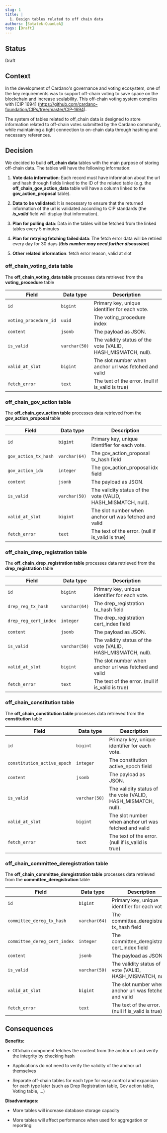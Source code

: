 ```yaml
---
slug: 1
title: |
  1. Design tables related to off chain data
authors: [Sotatek-QuanLeA]
tags: [Draft]
---
```


## Status

Draft

## Context

In the development of Cardano's governance and voting ecosystem, one of the key requirements was to support off-chain voting to save space on the blockchain and increase scalability. This off-chain voting system complies with [CIP 1694] (https://github.com/cardano-foundation/CIPs/tree/master/CIP-1694).

The system of tables related to off_chain data is designed to store information related to off-chain votes submitted by the Cardano community, while maintaining a tight connection to on-chain data through hashing and necessary references.

## Decision

We decided to build **off_chain data** tables with the main purpose of storing off-chain data. The tables will have the following information:

1. **Vote data information**: Each record must have information about the url and hash through fields linked to the ID of the related table (e.g. the **off_chain_gov_action_data** table will have a column linked to the **gov_action_proposal** table).

2. **Data to be validated**: It is necessary to ensure that the returned information of the url is validated according to CIP standards (the ***is_valid*** field will display that information).

3. **Plan for pulling data**: Data in the tables will be fetched from the linked tables every 5 minutes

4. **Plan for retrying fetching failed data**: The fetch error data will be retried every day for 30 days (***this number may need further discussion***)

5. **Other related information**: fetch error reason, valid at slot

### off_chain_voting_data table

The **off_chain_voting_data table** processes data retrieved from the **voting_procedure** table

| Field                 | Data type     | Description                                                   |
| --------------------- | ------------- | ------------------------------------------------------------- |
| `id`                  | `bigint`      | Primary key, unique identifier for each vote.                 |
| `voting_procedure_id` | `uuid`        | The voting_procedure index                                    |
| `content`             | `jsonb`       | The payload as JSON.                                          |
| `is_valid`            | `varchar(50)` | The validity status of the vote (VALID, HASH_MISMATCH, null). |
| `valid_at_slot`       | `bigint`      | The slot number when anchor url was fetched and valid         |
| `fetch_error`         | `text`        | The text of the error. (null if is_valid is true)             |

### off_chain_gov_action table

The **off_chain_gov_action table** processes data retrieved from the **gov_action_proposal** table

| Field                | Data type     | Description                                                   |
| -------------------- | ------------- | ------------------------------------------------------------- |
| `id`                 | `bigint`      | Primary key, unique identifier for each vote.                 |
| `gov_action_tx_hash` | `varchar(64)` | The gov_action_proposal tx_hash field                         |
| `gov_action_idx`     | `integer`     | The gov_action_proposal idx field                             |
| `content`            | `jsonb`       | The payload as JSON.                                          |
| `is_valid`           | `varchar(50)` | The validity status of the vote (VALID, HASH_MISMATCH, null). |
| `valid_at_slot`      | `bigint`      | The slot number when anchor url was fetched and valid         |
| `fetch_error`        | `text`        | The text of the error. (null if is_valid is true)             |

### off_chain_drep_registration table

The **off_chain_drep_registration table** processes data retrieved from the **drep_registration** table

| Field                 | Data type     | Description                                                   |
| --------------------- | ------------- | ------------------------------------------------------------- |
| `id`                  | `bigint`      | Primary key, unique identifier for each vote.                 |
| `drep_reg_tx_hash`    | `varchar(64)` | The drep_registration tx_hash field                           |
| `drep_reg_cert_index` | `integer`     | The drep_registration cert_index field                        |
| `content`             | `jsonb`       | The payload as JSON.                                          |
| `is_valid`            | `varchar(50)` | The validity status of the vote (VALID, HASH_MISMATCH, null). |
| `valid_at_slot`       | `bigint`      | The slot number when anchor url was fetched and valid         |
| `fetch_error`         | `text`        | The text of the error. (null if is_valid is true)             |

### off_chain_constitution table

The **off_chain_constitution table** processes data retrieved from the **constitution** table

| Field                       | Data type     | Description                                                   |
| --------------------------- | ------------- | ------------------------------------------------------------- |
| `id`                        | `bigint`      | Primary key, unique identifier for each vote.                 |
| `constitution_active_epoch` | `integer`     | The constitution active_epoch field                           |
| `content`                   | `jsonb`       | The payload as JSON.                                          |
| `is_valid`                  | `varchar(50)` | The validity status of the vote (VALID, HASH_MISMATCH, null). |
| `valid_at_slot`             | `bigint`      | The slot number when anchor url was fetched and valid         |
| `fetch_error`               | `text`        | The text of the error. (null if is_valid is true)             |

### off_chain_committee_deregistration table

The **off_chain_committee_deregistration table** processes data retrieved from the **committee_deregistration** table

| Field                        | Data type     | Description                                                   |
| ---------------------------- | ------------- | ------------------------------------------------------------- |
| `id`                         | `bigint`      | Primary key, unique identifier for each vote.                 |
| `committee_dereg_tx_hash`    | `varchar(64)` | The committee_deregistration tx_hash field                    |
| `committee_dereg_cert_index` | `integer`     | The committee_deregistration cert_index field                 |
| `content`                    | `jsonb`       | The payload as JSON.                                          |
| `is_valid`                   | `varchar(50)` | The validity status of the vote (VALID, HASH_MISMATCH, null). |
| `valid_at_slot`              | `bigint`      | The slot number when anchor url was fetched and valid         |
| `fetch_error`                | `text`        | The text of the error. (null if is_valid is true)             |

## Consequences

**Benefits:**
- Offchain component fetches the content from the anchor url and verify the integrity by checking hash

- Applications do not need to verify the validity of the anchor url themselves

- Separate off-chain tables for each type for easy control and expansion for each type later (such as Drep Registration table, Gov action table, Voting table, ...)

**Disadvantages:**
- More tables will increase database storage capacity

- More tables will affect performance when used for aggregation or reporting